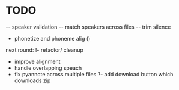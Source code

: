 # TODO


-- speaker validation
-- match speakers across files
-- trim silence
- phonetize and phoneme alig ()



next round:
!- refactor/ cleanup
- improve alignment
- handle overlapping speach
- fix pyannote across multiple files
?- add download button which downloads zip